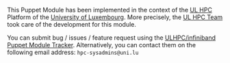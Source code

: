 This Puppet Module has been implemented in the context of the [UL HPC](http://hpc.uni.lu) Platform of the [University of Luxembourg](http://www.uni.lu).
More precisely, the [UL HPC Team](https://hpc.uni.lu/about/team.html#system-administrators) took care of the development for this module.

You can submit bug / issues / feature request using the [ULHPC/infiniband Puppet Module Tracker](https://github.com/ULHPC/puppet-infiniband/issues).
Alternatively, you can contact them on the following email address: `hpc-sysadmins@uni.lu`
